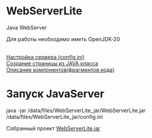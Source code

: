 # WebServerLite
Java WebServer

Для работы необходимо иметь OpenJDK-20

<br/>[Настройка сервера (config.ini)](docs%2Fserver-constant.md)
<br/>[Создание страницы из JAVA класса](docs%2Fweb_page_java.md)
<br/>[Описание компонентов(фрагментов кода)](docs%2Fcomponent.md)

# Запуск JavaServer
java -jar /data/files/WebServerLite_jar/WebServerLite.jar /data/files/WebServerLite_jar/config.ini

Собранный проект [WebServerLite.jar](out%2Fartifacts%2FWebServerLite_jar%2FWebServerLite.jar) 

